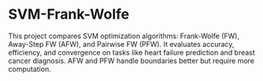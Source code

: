 # SVM-Frank-Wolfe
This project compares SVM optimization algorithms: Frank-Wolfe (FW), Away-Step FW (AFW), and Pairwise FW (PFW). It evaluates accuracy, efficiency, and convergence on tasks like heart failure prediction and breast cancer diagnosis. AFW and PFW handle boundaries better but require more computation.
